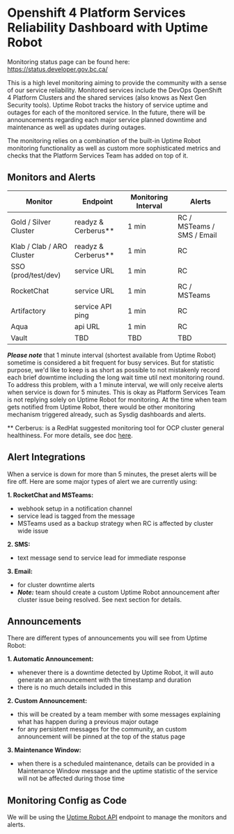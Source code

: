 # Openshift 4 Platform Services Reliability Dashboard with Uptime Robot

Monitoring status page can be found here: https://status.developer.gov.bc.ca/

This is a high level monitoring aiming to provide the community with a sense of our service reliability. Monitored services include the DevOps OpenShift 4 Platform Clusters and the shared services (also knows as Next Gen Security tools). Uptime Robot tracks the history of service uptime and outages for each of the monitored service. In the future, there will be announcements regarding each major service planned downtime and maintenance as well as updates during outages.

The monitoring relies on a combination of the built-in Uptime Robot monitoring functionality as well as custom more sophisticated metrics and checks that the Platform Services Team has added on top of it.

## Monitors and Alerts

| Monitor | Endpoint | Monitoring Interval | Alerts |
| ------- |--------- | ------------------- | ------ |
| Gold / Silver Cluster | readyz & Cerberus** | 1 min | RC / MSTeams / SMS / Email |
| Klab / Clab / ARO Cluster | readyz & Cerberus** | 1 min | RC |
| SSO (prod/test/dev) | service URL | 1 min | RC |
| RocketChat | service URL | 1 min | RC / MSTeams |
| Artifactory | service API ping | 1 min | RC |
| Aqua | api URL | 1 min | RC |
| Vault | TBD | TBD | TBD |

***Please note*** that 1 minute interval (shortest available from Uptime Robot) sometime is considered a bit frequent for busy services. But for statistic purpose, we'd like to keep is as short as possible to not mistakenly record each brief downtime including the long wait time util next monitoring round. To address this problem, with a 1 minute interval, we will only receive alerts when service is down for 5 minutes. This is okay as Platform Services Team is not replying solely on Uptime Robot for monitoring. At the time when team gets notified from Uptime Robot, there would be other monitoring mechanism triggered already, such as Sysdig dashboards and alerts.

** Cerberus: is a RedHat suggested monitoring tool for OCP cluster general healthiness. For more details, see doc [here](../cerberus/readme.md).

## Alert Integrations

When a service is down for more than 5 minutes, the preset alerts will be fire off. Here are some major types of alert we are currently using:

**1. RocketChat and MSTeams:**
- webhook setup in a notification channel
- service lead is tagged from the message
- MSTeams used as a backup strategy when RC is affected by cluster wide issue

**2. SMS:**
- text message send to service lead for immediate response

**3. Email:**
- for cluster downtime alerts
- ***Note:*** team should create a custom Uptime Robot announcement after cluster issue being resolved. See next section for details.


## Announcements

There are different types of announcements you will see from Uptime Robot:

**1. Automatic Announcement:**
- whenever there is a downtime detected by Uptime Robot, it will auto generate an announcement with the timestamp and duration
- there is no much details included in this

**2. Custom Announcement:**
- this will be created by a team member with some messages explaining what has happen during a previous major outage
- for any persistent messages for the community, an custom announcement will be pinned at the top of the status page

**3. Maintenance Window:**
- when there is a scheduled maintenance, details can be provided in a Maintenance Window message and the uptime statistic of the service will not be affected during those time


## Monitoring Config as Code
We will be using the [Uptime Robot API](https://uptimerobot.com/api/) endpoint to manage the monitors and alerts.

